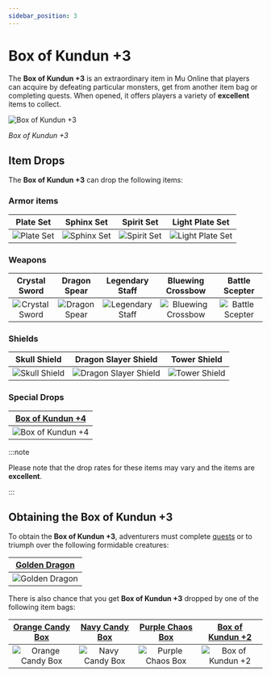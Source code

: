 ```yaml
---
sidebar_position: 3
---
```


# Box of Kundun +3

The **Box of Kundun +3** is an extraordinary item in Mu Online that players can acquire by defeating particular monsters, get from another item bag or completing quests. When opened, it offers players a variety of **excellent** items to collect.

![Box of Kundun +3](/img/items/item-bags/bok-3.png)

_Box of Kundun +3_

## Item Drops

The **Box of Kundun +3** can drop the following items:

### Armor items

|                  Plate Set                   |                   Sphinx Set                   |                   Spirit Set                   |                     Light Plate Set                      |
| :------------------------------------------: | :--------------------------------------------: | :--------------------------------------------: | :------------------------------------------------------: |
| ![Plate Set](/img/items/armors/dk/scale.png) | ![Sphinx Set](/img/items/armors/dw/sphinx.png) | ![Spirit Set](/img/items/armors/fe/spirit.png) | ![Light Plate Set](/img/items/armors/dl/light-plate.png) |

### Weapons

|                     Crystal Sword                     |                    Dragon Spear                     |                      Legendary Staff                      |                      Bluewing Crossbow                      |                      Battle Scepter                       |
| :---------------------------------------------------: | :-------------------------------------------------: | :-------------------------------------------------------: | :---------------------------------------------------------: | :-------------------------------------------------------: |
| ![Crystal Sword](/img/items/swords/crystal-sword.png) | ![Dragon Spear](/img/items/spears/dragon-spear.png) | ![Legendary Staff](/img/items/staffs/legendary-staff.png) | ![Bluewing Crossbow](/img/items/bows/bluewing-crossbow.png) | ![Battle Scepter](/img/items/scepters/battle-scepter.png) |

### Shields

|                     Skull Shield                     |                         Dragon Slayer Shield                         |                     Tower Shield                     |
| :--------------------------------------------------: | :------------------------------------------------------------------: | :--------------------------------------------------: |
| ![Skull Shield](/img/items/shields/skull-shield.png) | ![Dragon Slayer Shield](/img/items/shields/dragon-slayer-shield.png) | ![Tower Shield](/img/items/shields/tower-shield.png) |

### Special Drops

| [Box of Kundun +4](/items/item-bags/exc/box-of-kundun/bok-4) |
| :----------------------------------------------------------: |
|     ![Box of Kundun +4](/img/items/item-bags/bok-4.png)      |

:::note

Please note that the drop rates for these items may vary and the items are **excellent**.

:::

## Obtaining the Box of Kundun +3

To obtain the **Box of Kundun +3**, adventurers must complete [quests](/gameplay-systems/quest-system) or to triumph over the following formidable creatures:

| [Golden Dragon](/special-monsters/invasions/golden-dragon) |
| :--------------------------------------------------------: |
| ![Golden Dragon](/img/monsters/special/golden/dragon.jpg)  |

There is also chance that you get **Box of Kundun +3** dropped by one of the following item bags:

|   [Orange Candy Box](/items/item-bags/misc/orange-candy-box)   |   [Navy Candy Box](/items/item-bags/misc/navy-candy-box)   |   [Purple Chaos Box](/items/item-bags/misc/purple-chaos-box)   | [Box of Kundun +2](/items/item-bags/exc/box-of-kundun/bok-2) |
| :------------------------------------------------------------: | :--------------------------------------------------------: | :------------------------------------------------------------: | :----------------------------------------------------------: |
| ![Orange Candy Box](/img/items/item-bags/orange-candy-box.png) | ![Navy Candy Box](/img/items/item-bags/navy-candy-box.png) | ![Purple Chaos Box](/img/items/item-bags/purple-chaos-box.png) |     ![Box of Kundun +2](/img/items/item-bags/bok-2.png)      |
